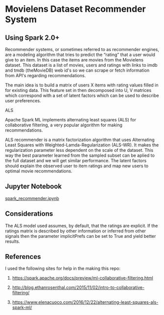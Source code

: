 # Movielens Dataset Recommender System

## Using Spark 2.0+

Recommender systems, or sometimes referred to as recommender engines, are a modeling algorithm that tries to predict the “rating” that a user would give to an item. In this case the items are movies from the Movielens dataset. This dataset is a list of movies, users and ratings with links to imdb and tmdb (theMovieDB) web id's so we can scrape or fetch information from API's regarding recommendations.

The main idea is to build a matrix of users X items with rating values filled in for existing data. This feature set in then decomposed into U, V matrices which correspond with a set of latent factors which can be used to describe user preferences.

ALS

Apache Spark ML implements alternating least squares (ALS) for collaborative filtering, a very popular algorithm for making recommendations.

ALS recommender is a matrix factorization algorithm that uses Alternating Least Squares with Weighted-Lamda-Regularization (ALS-WR). It makes the regularization parameter less dependent on the scale of the dataset. This way the best parameter learned from the sampled subset can be aplied to the full dataset and we will get similar performance. The latent factors should explain the observed user to item ratings and map new users to optimal movie recommendations.

## Jupyter Notebook

 [spark_recommender.ipynb](spark_recommender.ipynb)

## Considerations

The ALS model used assumes, by default, that the ratings are explicit. If the ratings matrix is described by other information or inferred from other signals then the parameter implicitPrefs can be set to True and yield better results.

## References

I used the following sites for help in the making this repo:

1. https://spark.apache.org/docs/preview/ml-collaborative-filtering.html

2. http://blog.ethanrosenthal.com/2015/11/02/intro-to-collaborative-filtering/

3. https://www.elenacuoco.com/2016/12/22/alternating-least-squares-als-spark-ml/
